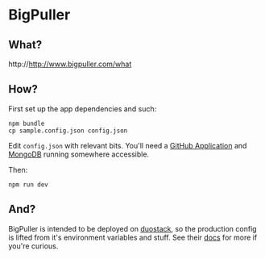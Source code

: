 # BigPuller

## What?

http://http://www.bigpuller.com/what

## How?

First set up the app dependencies and such:

    npm bundle
    cp sample.config.json config.json

Edit `config.json` with relevant bits. You'll need a
[GitHub Application](https://github.com/account/applications) and
[MongoDB](http://mongodb.org) running somewhere accessible.

Then:

    npm run dev

## And?

BigPuller is intended to be deployed on [duostack](http://www.duostack.com), so
the production config is lifted from it's environment variables and stuff. See
their [docs](http://docs.duostack.com/node/introduction) for more if you're curious.
